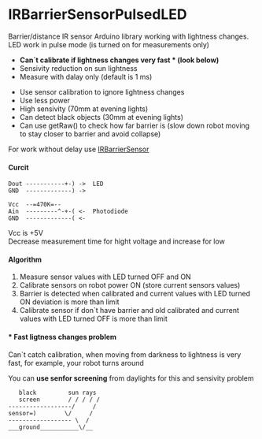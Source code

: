 # IRBarrierSensorPulsedLED
Barrier/distance IR sensor Arduino library  working with lightness changes. LED work in pulse mode (is turned on for measurements only)

 - **Can`t calibrate if lightness changes very fast * (look below)**<br/>
 - Sensivity reduction on sun lightness<br/>
 - Measure with dalay only (default is 1 ms)<br/>
 + Use sensor calibration to ignore lightness changes<br/>
 + Use less power<br/>
 + High sensivity (70mm at evening lights)<br/>
 + Can detect black objects (30mm at evening lights)<br/>
 + Can use getRaw() to check how far barrier is (slow down robot moving to stay closer to barrier and avoid collapse)

For work without delay use <a href="https://github.com/el-fuego/IRBarrierSensor">IRBarrierSensor</a>

#### Curcit
```
Dout -----------+-) ->  LED
GND  -------------) ->

Vcc  --=470K=--
Ain  ---------^-+-( <-  Photodiode
GND  -------------( <-
```
Vcc is +5V<br>
Decrease measurement time for hight voltage and increase for low

#### Algorithm
1. Measure sensor values with LED turned OFF and ON
2. Calibrate sensors on robot power ON (store current sensors values)
4. Barrier is detected when calibrated and current values with LED turned ON deviation is more than limit
5. Calibrate sensor if don`t have barrier and old calibrated and current values with LED turned OFF is more than limit

#### * Fast ligtness changes problem
Can`t catch calibration, when moving from darkness to lightness is very fast, for example, your robot turns around<br/>

You can **use senfor screening** from daylights for this and sensivity problem

```
   black         sun rays
   screen        / / / / /
------------------/     /
sensor=)        \/     /
------------------ \  /
___ground___________\/__
```
